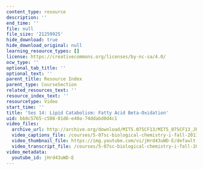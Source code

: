```yaml
---
content_type: resource
description: ''
end_time: ''
file: null
file_size: '21259925'
hide_download: true
hide_download_original: null
learning_resource_types: []
license: https://creativecommons.org/licenses/by-nc-sa/4.0/
ocw_type: ''
optional_tab_title: ''
optional_text: ''
parent_title: Resource Index
parent_type: CourseSection
related_resources_text: ''
resource_index_text: ''
resourcetype: Video
start_time: ''
title: 'Ses 14: Lipid Catabolism: Fatty Acid Beta-Oxidation'
uid: bb8c5765-c508-01d6-e40a-74ddabd0d4c1
video_files:
  archive_url: http://archive.org/download/MIT5.07SCF13/MIT5_07SCF13_JE-Ses14_300k.mp4
  video_captions_file: /courses/5-07sc-biological-chemistry-i-fall-2013/ecc7f8dd55cf5ce7936a0ecd1680a75e_jHrd43uWD-E.vtt
  video_thumbnail_file: https://img.youtube.com/vi/jHrd43uWD-E/default.jpg
  video_transcript_file: /courses/5-07sc-biological-chemistry-i-fall-2013/f92e8b03c2ca749d852dad8eb592589f_jHrd43uWD-E.pdf
video_metadata:
  youtube_id: jHrd43uWD-E
---
```

